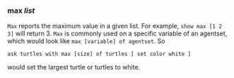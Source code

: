 ### **max** *list*

`Max` reports the maximum value in a given list. For example, `show max [1 2 3]` will return 3. `Max` is commonly used on a specific variable of an agentset, which would look like `max [variable] of agentset`. So 

`ask turtles with max [size] of turtles [ set color white ]`

would set the largest turtle or turtles to white. 
